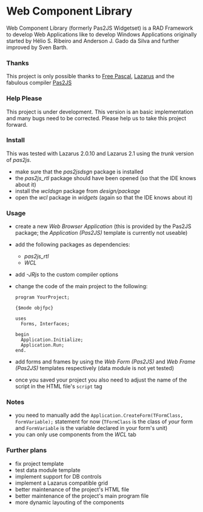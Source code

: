 # Web Component Library
Web Component Library (formerly Pas2JS Widgetset) is a RAD Framework to develop Web Applications like to develop Windows Applications originally started by Hélio S. Ribeiro and Anderson J. Gado da Silva and further improved by Sven Barth.

### Thanks
This project is only possible thanks to [Free Pascal](https://www.freepascal.org/ "Free Pascal"), [Lazarus](https://www.lazarus-ide.org/ "Lazarus") and the fabulous compiler [Pas2JS](http://wiki.freepascal.org/pas2js "Pas2JS")

### Help Please
This project is under development.
This version is an basic implementation and many bugs need to be corrected.
Please help us to take this project forward.

### Install
This was tested with Lazarus 2.0.10 and Lazarus 2.1 using the _trunk_ version of _pas2js_.
* make sure that the _pas2jsdsgn_ package is installed
* the _pas2js_rtl_ package should have been opened (so that the IDE knows about it)
* install the _wcldsgn_ package from _design/package_
* open the _wcl_ package in _widgets_ (again so that the IDE knows about it)

### Usage
* create a new _Web Browser Application_ (this is provided by the Pas2JS package; the _Application (Pas2JS)_ template is currently not useable)
* add the following packages as dependencies:
  - _pas2js_rtl_
  - _WCL_
* add _-JRjs_ to the custom compiler options
* change the code of the main project to the following:

      program YourProject;

      {$mode objfpc}

      uses
        Forms, Interfaces;

      begin
        Application.Initialize;
        Application.Run;
      end.

* add forms and frames by using the _Web Form (Pas2JS)_ and _Web Frame (Pas2JS)_ templates respectively (data module is not yet tested)
* once you saved your project you also need to adjust the name of the script in the HTML file's `script` tag

### Notes
* you need to manually add the `Application.CreateForm(TFormClass, FormVariable);` statement for now (`TFormClass` is the class of _your_ form and `FormVariable` is the variable declared in your form's unit)
* you can only use components from the _WCL_ tab

### Further plans
* fix project template
* test data module template
* implement support for DB controls
* implement a Lazarus compatible grid
* better maintenance of the project's HTML file
* better maintenance of the project's main program file
* more dynamic layouting of the components
